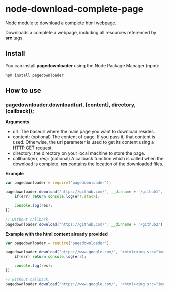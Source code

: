node-download-complete-page
===========================

Node module to download a complete html webpage.

Downloads a complete a webpage, including all resources referenced by __src__ tags.

## Install

You can install __pagedownloader__ using the Node Package Manager (npm):

    npm install pagedownloader

## How to use

### pagedownloader.download(url, [content], directory, [callback]);

__Arguments__
 - url: The baseurl where the main page you want to download resides.
 - content: (optional) The content of page. If you pass it, that content is used. Otherwise, the __url__ parameter is used to get its content using a HTTP GET request.
 - directory: the directory on your local machine to store the page.
 - callback(err, res): (optional) A callback function which is called when the download is complete. __res__ contains the location of the downloaded files.

__Example__

```js
var pagedownloader = require('pagedownloader');

pagedownloader.download("https://github.com/", __dirname + '/github1', function (err, res){
    if(err) return console.log(err.stack);

    console.log(res);
});

// without callback
pagedownloader.download("https://github.com/", __dirname + '/github2');
```


__Example with the html content already provided__

```js
var pagedownloader = require('pagedownloader');

pagedownloader.download("https://www.google.com/", '<html><img src="images/srpr/logo3w.png" /></html>',  __dirname + '/google1', function (err, res){
    if(err) return console.log(err);

    console.log(res);
});

// without callback:
pagedownloader.download("https://www.google.com/", '<html><img src="images/srpr/logo3w.png" /></html>',  __dirname + '/google2');
```
